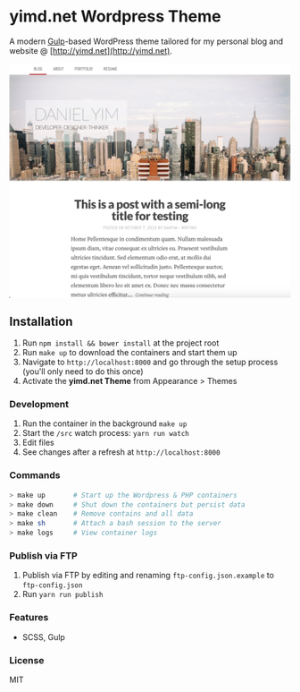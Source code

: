 # yimd.net Wordpress Theme
A modern [Gulp](https://github.com/gulpjs/gulp)-based WordPress theme tailored for my personal blog and website @ [http://yimd.net](http://yimd.net).

<img src="https://github.com/danyim/yimd/raw/master/screenshot.png" align="center" />


## Installation
1. Run `npm install && bower install` at the project root
2. Run `make up` to download the containers and start them up
3. Navigate to `http://localhost:8000` and go through the setup process (you'll only need to do this once)
4. Activate the **yimd.net Theme** from Appearance > Themes

### Development
1. Run the container in the background `make up`
2. Start the `/src` watch process: `yarn run watch`
3. Edit files
4. See changes after a refresh at `http://localhost:8000`

### Commands

```bash
> make up       # Start up the Wordpress & PHP containers
> make down     # Shut down the containers but persist data
> make clean    # Remove contains and all data
> make sh       # Attach a bash session to the server
> make logs     # View container logs
```

### Publish via FTP
1. Publish via FTP by editing and renaming `ftp-config.json.example` to `ftp-config.json`
2. Run `yarn run publish`

### Features
- SCSS, Gulp

### License
MIT
